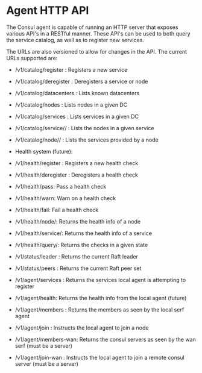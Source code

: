 # Agent HTTP API

The Consul agent is capable of running an HTTP server that
exposes various API's in a RESTful manner. These API's can
be used to both query the service catalog, as well as to
register new services.

The URLs are also versioned to allow for changes in the API.
The current URLs supported are:

* /v1/catalog/register : Registers a new service
* /v1/catalog/deregister : Deregisters a service or node
* /v1/catalog/datacenters : Lists known datacenters
* /v1/catalog/nodes : Lists nodes in a given DC
* /v1/catalog/services : Lists services in a given DC
* /v1/catalog/service/<service>/ : Lists the nodes in a given service
* /v1/catalog/node/<node>/ : Lists the services provided by a node

* Health system (future):
* /v1/health/register : Registers a new health check
* /v1/health/deregister : Deregisters a health check
* /v1/health/pass: Pass a health check
* /v1/health/warn: Warn on a health check
* /v1/health/fail: Fail a health check
* /v1/health/node/<node>: Returns the health info of a node
* /v1/health/service/<service>: Returns the health info of a service
* /v1/health/query/<state>: Returns the checks in a given state

* /v1/status/leader : Returns the current Raft leader
* /v1/status/peers : Returns the current Raft peer set

* /v1/agent/services : Returns the services local agent is attempting to register
* /v1/agent/health: Returns the health info from the local agent (future)
* /v1/agent/members : Returns the members as seen by the local serf agent
* /v1/agent/join : Instructs the local agent to join a node
* /v1/agent/members-wan: Returns the consul servers as seen by the wan serf (must be a server)
* /v1/agent/join-wan : Instructs the local agent to join a remote consul server (must be a server)

